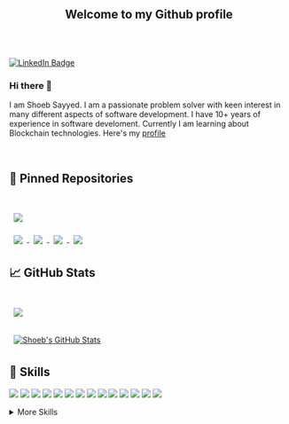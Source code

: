 <p align="center">
<h2 align="center">Welcome to my Github profile</h2>
</p>
<br><br>

[![LinkedIn Badge](https://img.shields.io/badge/LinkedIn-Profile-informational?style=flat&logo=linkedin&logoColor=white&color=0D76A8)](https://www.linkedin.com/in/shoebsayyed/)

### Hi there 👋
I am Shoeb Sayyed. I am a passionate problem solver with keen interest in many different aspects of software development. I have 10+ years of experience in software develoment. Currently I am learning about Blockchain technologies. Here's my [profile](https://shoebsayyed.com) 

<br>

## 📌 Pinned Repositories

<br>
<a href="https://github.com/shoebsd31/dotnetblockchain">
  <img align="center" style="margin:1rem 0.5rem" src="https://github-readme-stats.vercel.app/api/pin/?username=shoebsd31&repo=dotnetblockchain&title_color=ffffff&text_color=c9cacc&icon_color=4AB197&bg_color=1A2B34" />
</a>

<br>

<a href="https://github.com/shoebsd31/flutter_square_animation">
  <img align="center" style="margin:0.5rem" src="https://github-readme-stats.vercel.app/api/pin/?username=shoebsd31&repo=flutter_square_animation&title_color=ffffff&text_color=c9cacc&icon_color=4AB197&bg_color=1A2B34" />
</a>

<a href="https://github.com/shoebsd31/flutter_todo_app">
  <img align="center" style="margin:0.5rem" src="https://github-readme-stats.vercel.app/api/pin/?username=shoebsd31&repo=flutter_todo_app&title_color=ffffff&text_color=c9cacc&icon_color=4AB197&bg_color=1A2B34" />
</a>

<a href="https://github.com/shoebsd31/myreads">
  <img align="center" style="margin:0.5rem" src="https://github-readme-stats.vercel.app/api/pin/?username=shoebsd31&repo=myreads&title_color=ffffff&text_color=c9cacc&icon_color=4AB197&bg_color=1A2B34" />
</a>

<a href="https://github.com/shoebsd31/solHelloWorld">
  <img align="center" style="margin:0.5rem" src="https://github-readme-stats.vercel.app/api/pin/?username=shoebsd31&repo=solHelloWorld&title_color=ffffff&text_color=c9cacc&icon_color=4AB197&bg_color=1A2B34" />
</a>

<br>



## &#x1f4c8; GitHub Stats

<br>
<a href="https://github.com/shoebsd31">
  <img align="center" style="margin:0.5rem" src="https://github-readme-stats.vercel.app/api/top-langs/?username=shoebsd31&hide=html,css&title_color=ffffff&text_color=c9cacc&icon_color=4AB197&bg_color=1A2B34&langs_count=10" />
</a>
<br><br>
<a href="https://github.com/shoebsd31">
  <img align="center" style="margin:0.5rem" src="https://github-readme-stats.vercel.app/api?username=shoebsd31&show_icons=true&line_height=27&count_private=true&title_color=ffffff&text_color=c9cacc&icon_color=4AB097&bg_color=1A2B34" alt="Shoeb's GitHub Stats" />
</a>




## 💼 Skills

![](https://img.shields.io/badge/Code-Angular-informational?style=flat&logo=angular&logoColor=white&color=4AB197)
![](https://img.shields.io/badge/Code-Ionic-informational?style=flat&logo=ionic&logoColor=white&color=4AB197)
![](https://img.shields.io/badge/Code-React-informational?style=flat&logo=react&logoColor=white&color=4AB197)
![](https://img.shields.io/badge/Code-Redux-informational?style=flat&logo=Redux&logoColor=white&color=4AB197)
![](https://img.shields.io/badge/Code-JavaScript-informational?style=flat&logo=JavaScript&logoColor=white&color=4AB197)
![](https://img.shields.io/badge/Code-TypeScript-informational?style=flat&logo=TypeScript&logoColor=white&color=4AB197)
![](https://img.shields.io/badge/Code-CSharp-informational?style=flat&logo=c-sharp&logoColor=white&color=4AB197)
![](https://img.shields.io/badge/Code-Go-informational?style=flat&logo=Go&logoColor=white&color=4AB197)
![](https://img.shields.io/badge/Code-.NET-informational?style=flat&logo=.net&logoColor=white&color=4AB197)
![](https://img.shields.io/badge/Code-MongoDB-informational?style=flat&logo=MongoDB&logoColor=white&color=4AB197)
![](https://img.shields.io/badge/Code-MySQL-informational?style=flat&logo=MySQL&logoColor=white&color=4AB197)
![](https://img.shields.io/badge/Code-Kubernetes-informational?style=flat&logo=Kubernetes&logoColor=white&color=4AB197)
![](https://img.shields.io/badge/Code-Ethereum-informational?style=flat&logo=Ethereum&logoColor=white&color=4AB197)
![](https://img.shields.io/badge/Code-Hyperledger-informational?style=flat&logo=Hyperledger&logoColor=white&color=4AB197)

<details>
<summary>More Skills</summary>
<br>

![](https://img.shields.io/badge/Style-CSS-informational?style=flat&logo=css3&logoColor=white&color=4AB197)

<br>

![](https://img.shields.io/badge/Test-Jasmine-informational?style=flat&logo=Jasmine&logoColor=white&color=4AB197)
![](https://img.shields.io/badge/Test-Jest-informational?style=flat&logo=jest&logoColor=white&color=4AB197)

<br>

![](https://img.shields.io/badge/Tools-Docker-informational?style=flat&logo=docker&logoColor=white&color=4AB197)
![](https://img.shields.io/badge/Tools-Jenkins-informational?style=flat&logo=jenkins&logoColor=white&color=4AB197)
![](https://img.shields.io/badge/Tools-NPM-informational?style=flat&logo=npm&logoColor=white&color=4AB197)
![](https://img.shields.io/badge/Tools-Postman-informational?style=flat&logo=Postman&logoColor=white&color=4AB197)
![](https://img.shields.io/badge/Tools-GitHub-informational?style=flat&logo=GitHub&logoColor=white&color=4AB197)
![](https://img.shields.io/badge/Tools-Bitbucket-informational?style=flat&logo=Bitbucket&logoColor=white&color=4AB197)
![](https://img.shields.io/badge/Tools-Jira-informational?style=flat&logo=Jira-Software&logoColor=white&color=4AB197)
